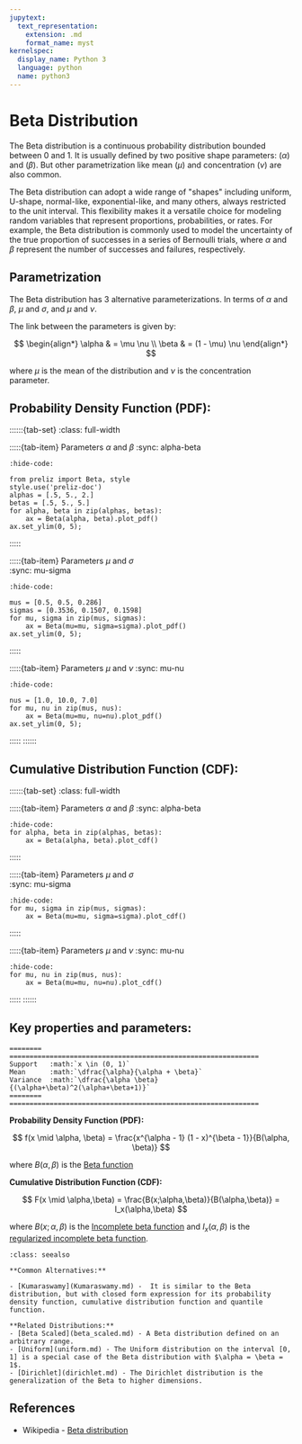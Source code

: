 ```yaml
---
jupytext:
  text_representation:
    extension: .md
    format_name: myst
kernelspec:
  display_name: Python 3
  language: python
  name: python3
---
```

# Beta Distribution

The Beta distribution is a continuous probability distribution bounded between 0 and 1. It is usually defined by two positive shape parameters: ($\alpha$) and ($\beta$). But other parametrization like mean ($\mu$) and concentration ($\nu$) are also common.

The Beta distribution can adopt a wide range of "shapes" including uniform, U-shape, normal-like, exponential-like, and many others, always restricted to the unit interval. This flexibility makes it a versatile choice for modeling random variables that represent proportions, probabilities, or rates. For example, the Beta distribution is commonly used to model the uncertainty of the true proportion of successes in a series of Bernoulli trials, where $\alpha$ and $\beta$ represent the number of successes and failures, respectively.

## Parametrization

The Beta distribution has 3 alternative parameterizations. In terms of $\alpha$ and $\beta$, $\mu$ and $\sigma$, and $\mu$ and $\nu$. 

The link between the parameters is given by:

$$
\begin{align*}
\alpha & = \mu \nu \\
\beta & = (1 - \mu) \nu
\end{align*}
$$

where $\mu$ is the mean of the distribution and $\nu$ is the concentration parameter.

## Probability Density Function (PDF):

::::::{tab-set}
:class: full-width

:::::{tab-item} Parameters $\alpha$ and $\beta$
:sync: alpha-beta
```{jupyter-execute}
:hide-code:

from preliz import Beta, style
style.use('preliz-doc')
alphas = [.5, 5., 2.]
betas = [.5, 5., 5.]
for alpha, beta in zip(alphas, betas):
    ax = Beta(alpha, beta).plot_pdf()
ax.set_ylim(0, 5);
```
:::::

:::::{tab-item} Parameters $\mu$ and $\sigma$  
:sync: mu-sigma

```{jupyter-execute}
:hide-code:

mus = [0.5, 0.5, 0.286]
sigmas = [0.3536, 0.1507, 0.1598]
for mu, sigma in zip(mus, sigmas):
    ax = Beta(mu=mu, sigma=sigma).plot_pdf()
ax.set_ylim(0, 5);
```
:::::

:::::{tab-item} Parameters $\mu$ and $\nu$
:sync: mu-nu

```{jupyter-execute}
:hide-code:

nus = [1.0, 10.0, 7.0]
for mu, nu in zip(mus, nus):
    ax = Beta(mu=mu, nu=nu).plot_pdf()
ax.set_ylim(0, 5);
```
:::::
::::::

## Cumulative Distribution Function (CDF):

::::::{tab-set}
:class: full-width

:::::{tab-item} Parameters $\alpha$ and $\beta$
:sync: alpha-beta

```{jupyter-execute}
:hide-code:
for alpha, beta in zip(alphas, betas):
    ax = Beta(alpha, beta).plot_cdf()
```
:::::

:::::{tab-item} Parameters $\mu$ and $\sigma$  
:sync: mu-sigma

```{jupyter-execute}
:hide-code:
for mu, sigma in zip(mus, sigmas):
    ax = Beta(mu=mu, sigma=sigma).plot_cdf()
```
:::::

:::::{tab-item} Parameters $\mu$ and $\nu$
:sync: mu-nu

```{jupyter-execute}
:hide-code:
for mu, nu in zip(mus, nus):
    ax = Beta(mu=mu, nu=nu).plot_cdf()
```
:::::
::::::


## Key properties and parameters:

```{eval-rst}
========  ==============================================================
Support   :math:`x \in (0, 1)`
Mean      :math:`\dfrac{\alpha}{\alpha + \beta}`
Variance  :math:`\dfrac{\alpha \beta}{(\alpha+\beta)^2(\alpha+\beta+1)}`
========  ==============================================================
```

**Probability Density Function (PDF):**


$$
f(x \mid \alpha, \beta) =
    \frac{x^{\alpha - 1} (1 - x)^{\beta - 1}}{B(\alpha, \beta)}
$$

where $B(\alpha,\beta)$ is the [Beta function](https://en.wikipedia.org/wiki/Beta_function) 

**Cumulative Distribution Function (CDF):**

$$
F(x \mid \alpha,\beta) = \frac{B(x;\alpha,\beta)}{B(\alpha,\beta)} = I_x(\alpha,\beta)
$$


where $B(x;\alpha,\beta)$ is the [Incomplete beta function](https://en.wikipedia.org/wiki/Beta_function#Incomplete_beta_function) and $I_x(\alpha,\beta)$ is the [regularized incomplete beta function](https://en.wikipedia.org/wiki/Beta_function#Incomplete_beta_function).



```{seealso}
:class: seealso

**Common Alternatives:**

- [Kumaraswamy](Kumaraswamy.md) -  It is similar to the Beta distribution, but with closed form expression for its probability density function, cumulative distribution function and quantile function.

**Related Distributions:**
- [Beta Scaled](beta_scaled.md) - A Beta distribution defined on an arbitrary range.
- [Uniform](uniform.md) - The Uniform distribution on the interval [0, 1] is a special case of the Beta distribution with $\alpha = \beta = 1$.
- [Dirichlet](dirichlet.md) - The Dirichlet distribution is the generalization of the Beta to higher dimensions.
```

## References

- Wikipedia - [Beta distribution](https://en.wikipedia.org/wiki/Beta_distribution)